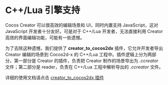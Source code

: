 # C++/Lua 引擎支持

Cocos Creator 可以很高效的编辑场景和 UI，同时内置支持 JavaScript，这对 JavaScript 开发者十分友好。可是对于 C++/Lua 开发者，无法直接利用 Creator 高效的界面编辑功能，可能有一些遗憾。

为了去除这种遗憾，我们提供了 __creator_to_cocos2dx__ 插件，它允许开发者导出 Creator 编辑的场景到 Cocos2d-x 的 C++/Lua 工程中。插件逻辑上分为两部分，第一部分是 Creator 的插件，负责把 Creator 制作的场景导出为 _.ccreator_ 文件；第二部分是 reader，负责在 C++/Lua 工程中解析导出的 _.ccreator_ 文件。

详细的使用文档请点击 [creator_to_cocos2dx 插件](http://docs.cocos.com/cocos2d-x/manual/zh/editors_and_tools/creator_to_cocos2dx.html)